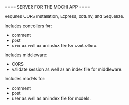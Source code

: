 ==== SERVER FOR THE MOCHI APP ====

Requires CORS installation, Express, dotEnv, and Sequelize.

Includes controllers for:
- comment
- post
- user
as well as an index file for controllers.

Includes middleware:
- CORS
- validate session
as well as an index file for middleware.

Includes models for:
- comment
- post
- user
as well as an index file for models.